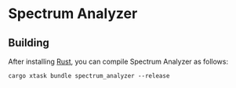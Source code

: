 # Spectrum Analyzer

## Building

After installing [Rust](https://rustup.rs/), you can compile Spectrum Analyzer as follows:

```shell
cargo xtask bundle spectrum_analyzer --release
```
